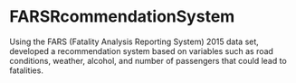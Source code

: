 # FARSRcommendationSystem
Using the FARS (Fatality Analysis Reporting System) 2015 data set, developed a recommendation system based on variables such as road conditions, weather, alcohol, and number of passengers that could lead to fatalities. 
